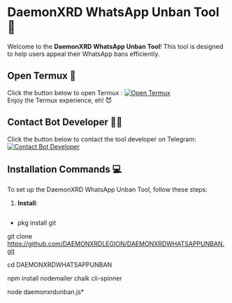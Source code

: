 # DaemonXRD WhatsApp Unban Tool 🚀

Welcome to the **DaemonXRD WhatsApp Unban Tool**! This tool is designed to help users appeal their WhatsApp bans efficiently.

## Open Termux  🍁

Click the button below to open Termux :
[![Open Termux](https://img.shields.io/badge/open-termux-red)](termux://open?country=CA)  
Enjoy the Termux experience, eh! 😈

## Contact Bot Developer 👨‍💻

Click the button below to contact the tool developer on Telegram:
[![Contact Bot Developer](https://img.shields.io/badge/Contact-Developer-blue)](https://t.me/NO1BANNER)

## Installation Commands 💻

To set up the DaemonXRD WhatsApp Unban Tool, follow these steps:

1. **Install**:  
   ```
  * pkg install git
 
   git clone https://github.com/DAEMONXRDLEGION/DAEMONXRDWHATSAPPUNBAN.git
  
   cd DAEMONXRDWHATSAPPUNBAN
   
   npm install nodemailer chalk cli-spinner
   
   node daemonxrdunban.js*
   
